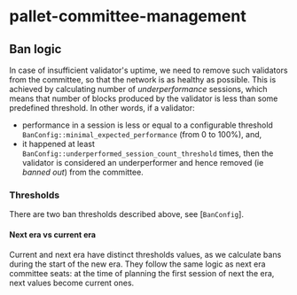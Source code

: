 # pallet-committee-management

## Ban logic
In case of insufficient validator's uptime, we need to remove such validators from
the committee, so that the network is as healthy as possible. This is achieved by calculating
number of _underperformance_ sessions, which means that number of blocks produced by the
validator is less than some predefined threshold.
In other words, if a validator:
* performance in a session is less or equal to a configurable threshold
`BanConfig::minimal_expected_performance` (from 0 to 100%), and,
* it happened at least `BanConfig::underperformed_session_count_threshold` times,
then the validator is considered an underperformer and hence removed (ie _banned out_) from the
committee.

### Thresholds
There are two ban thresholds described above, see [`BanConfig`].

#### Next era vs current era
Current and next era have distinct thresholds values, as we calculate bans during the start of the new era.
They follow the same logic as next era committee seats: at the time of planning the first
session of next the era, next values become current ones.